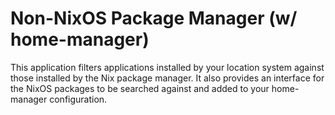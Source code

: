 # Non-NixOS Package Manager (w/ home-manager)

This application filters applications installed by your location system against those installed by the Nix package manager. It also provides an interface for the NixOS packages to be searched against and added to your home-manager configuration.

